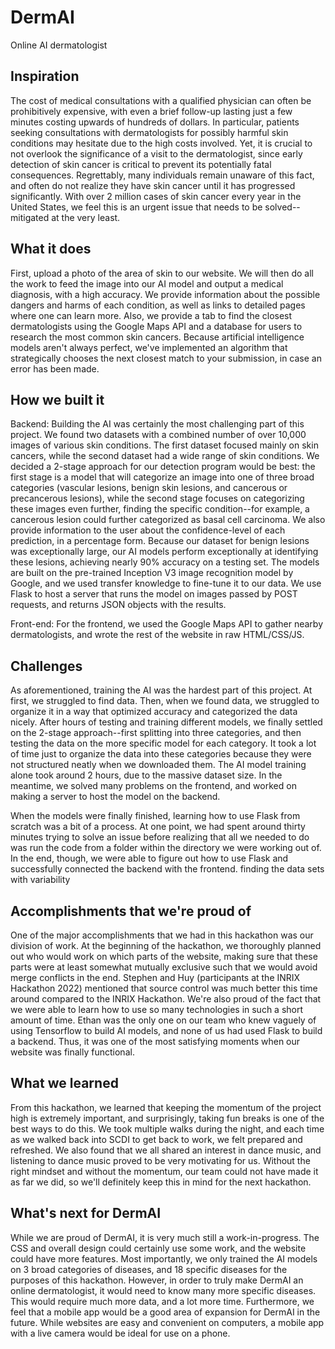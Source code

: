 # DermAI
Online AI dermatologist

## Inspiration
The cost of medical consultations with a qualified physician can often be prohibitively expensive, with even a brief follow-up lasting just a few minutes costing upwards of hundreds of dollars. In particular, patients seeking consultations with dermatologists for possibly harmful skin conditions may hesitate due to the high costs involved. Yet, it is crucial to not overlook the significance of a visit to the dermatologist, since early detection of skin cancer is critical to prevent its potentially fatal consequences. Regrettably, many individuals remain unaware of this fact, and often do not realize they have skin cancer until it has progressed significantly. With over 2 million cases of skin cancer every year in the United States, we feel this is an urgent issue that needs to be solved--mitigated at the very least.

## What it does
First, upload a photo of the area of skin to our website. We will then do all the work to feed the image into our AI model and output a medical diagnosis, with a high accuracy. We provide information about the possible dangers and harms of each condition, as well as links to detailed pages where one can learn more. Also, we provide a tab to find the closest dermatologists using the Google Maps API and a database for users to research the most common skin cancers. Because artificial intelligence models aren't always perfect, we've implemented an algorithm that strategically chooses the next closest match to your submission, in case an error has been made.

## How we built it
Backend: Building the AI was certainly the most challenging part of this project. We found two datasets with a combined number of over 10,000 images of various skin conditions. The first dataset focused mainly on skin cancers, while the second dataset had a wide range of skin conditions. We decided a 2-stage approach for our detection program would be best: the first stage is a model that will categorize an image into one of three broad categories (vascular lesions, benign skin lesions, and cancerous or precancerous lesions), while the second stage focuses on categorizing these images even further, finding the specific condition--for example, a cancerous lesion could further categorized as basal cell carcinoma. We also provide information to the user about the confidence-level of each prediction, in a percentage form. Because our dataset for benign lesions was exceptionally large, our AI models perform exceptionally at identifying these lesions, achieving nearly 90% accuracy on a testing set. The models are built on the pre-trained Inception V3 image recognition model by Google, and we used transfer knowledge to fine-tune it to our data. We use Flask to host a server that runs the model on images passed by POST requests, and returns JSON objects with the results.

Front-end: For the frontend, we used the Google Maps API to gather nearby dermatologists, and wrote the rest of the website in raw HTML/CSS/JS.

## Challenges
As aforementioned, training the AI was the hardest part of this project. At first, we struggled to find data. Then, when we found data, we struggled to organize it in a way that optimized accuracy and categorized the data nicely. After hours of testing and training different models, we finally settled on the 2-stage approach--first splitting into three categories, and then testing the data on the more specific model for each category. It took a lot of time just to organize the data into these categories because they were not structured neatly when we downloaded them. The AI model training alone took around 2 hours, due to the massive dataset size. In the meantime, we solved many problems on the frontend, and worked on making a server to host the model on the backend.

When the models were finally finished, learning how to use Flask from scratch was a bit of a process. At one point, we had spent around thirty minutes trying to solve an issue before realizing that all we needed to do was run the code from a folder within the directory we were working out of. In the end, though, we were able to figure out how to use Flask and successfully connected the backend with the frontend. finding the data sets with variability

## Accomplishments that we're proud of
One of the major accomplishments that we had in this hackathon was our division of work. At the beginning of the hackathon, we thoroughly planned out who would work on which parts of the website, making sure that these parts were at least somewhat mutually exclusive such that we would avoid merge conflicts in the end. Stephen and Huy (participants at the INRIX Hackathon 2022) mentioned that source control was much better this time around compared to the INRIX Hackathon. We're also proud of the fact that we were able to learn how to use so many technologies in such a short amount of time. Ethan was the only one on our team who knew vaguely of using Tensorflow to build AI models, and none of us had used Flask to build a backend. Thus, it was one of the most satisfying moments when our website was finally functional.

## What we learned
From this hackathon, we learned that keeping the momentum of the project high is extremely important, and surprisingly, taking fun breaks is one of the best ways to do this. We took multiple walks during the night, and each time as we walked back into SCDI to get back to work, we felt prepared and refreshed. We also found that we all shared an interest in dance music, and listening to dance music proved to be very motivating for us. Without the right mindset and without the momentum, our team could not have made it as far we did, so we'll definitely keep this in mind for the next hackathon.

## What's next for DermAI
While we are proud of DermAI, it is very much still a work-in-progress. The CSS and overall design could certainly use some work, and the website could have more features. Most importantly, we only trained the AI models on 3 broad categories of diseases, and 18 specific diseases for the purposes of this hackathon. However, in order to truly make DermAI an online dermatologist, it would need to know many more specific diseases. This would require much more data, and a lot more time. Furthermore, we feel that a mobile app would be a good area of expansion for DermAI in the future. While websites are easy and convenient on computers, a mobile app with a live camera would be ideal for use on a phone.
